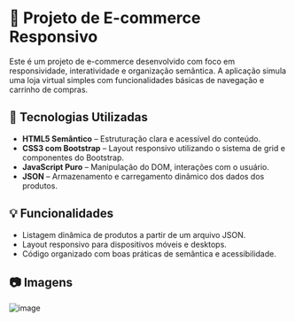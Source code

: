 # 🛒 Projeto de E-commerce Responsivo

Este é um projeto de e-commerce desenvolvido com foco em responsividade, interatividade e organização semântica. A aplicação simula uma loja virtual simples com funcionalidades básicas de navegação e carrinho de compras.

## 🔧 Tecnologias Utilizadas

- **HTML5 Semântico** – Estruturação clara e acessível do conteúdo.
- **CSS3 com Bootstrap** – Layout responsivo utilizando o sistema de grid e componentes do Bootstrap.
- **JavaScript Puro** – Manipulação do DOM, interações com o usuário.
- **JSON** – Armazenamento e carregamento dinâmico dos dados dos produtos.

## 💡 Funcionalidades

- Listagem dinâmica de produtos a partir de um arquivo JSON.
- Layout responsivo para dispositivos móveis e desktops.
- Código organizado com boas práticas de semântica e acessibilidade.

## 📷 Imagens 
![image](https://github.com/user-attachments/assets/5efbdc4f-9472-45d4-9aa1-a42bdc2f7c38)

